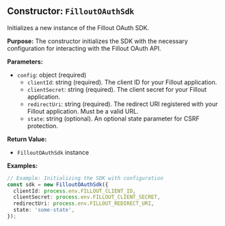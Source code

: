 ## Constructor: `FilloutOAuthSdk`

Initializes a new instance of the Fillout OAuth SDK.

**Purpose:**
The constructor initializes the SDK with the necessary configuration for interacting with the Fillout OAuth API.

**Parameters:**

- `config`: object (required)
  - `clientId`: string (required). The client ID for your Fillout application.
  - `clientSecret`: string (required). The client secret for your Fillout application.
  - `redirectUri`: string (required). The redirect URI registered with your Fillout application. Must be a valid URL.
  - `state`: string (optional). An optional state parameter for CSRF protection.

**Return Value:**

- `FilloutOAuthSdk` instance

**Examples:**

```typescript
// Example: Initializing the SDK with configuration
const sdk = new FilloutOAuthSdk({
  clientId: process.env.FILLOUT_CLIENT_ID,
  clientSecret: process.env.FILLOUT_CLIENT_SECRET,
  redirectUri: process.env.FILLOUT_REDIRECT_URI,
  state: 'some-state',
});
```
